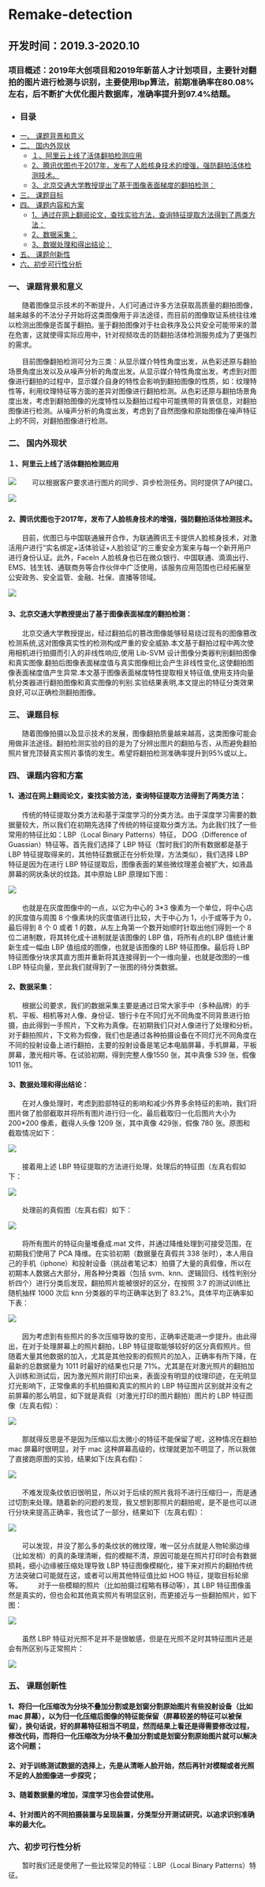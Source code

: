 # Remake-detection
## 开发时间：2019.3-2020.10
### 项目概述：2019年大创项目和2019年新苗人才计划项目，主要针对翻拍的图片进行检测与识别，主要使用lbp算法，前期准确率在80.08%左右，后不断扩大优化图片数据库，准确率提升到97.4%结题。
- ### 目录
- [一、 课题背景和意义](#一-课题背景和意义)
- [二、 国内外现状](#二-国内外现状)
    - [１、阿里云上线了活体翻拍检测应用](#１阿里云上线了活体翻拍检测应用)
    - [2、腾讯优图也于2017年，发布了人脸核身技术的增强，强防翻拍活体检测技术。](#2腾讯优图也于2017年发布了人脸核身技术的增强强防翻拍活体检测技术)
    - [3、北京交通大学教授提出了基于图像表面梯度的翻拍检测：](#3北京交通大学教授提出了基于图像表面梯度的翻拍检测)
- [三、 课题目标](#三-课题目标)
- [四、 课题内容和方案](#四-课题内容和方案)
    - [1、通过在网上翻阅论文，查找实验方法，查询特征提取方法得到了两类方法：](#1通过在网上翻阅论文查找实验方法查询特征提取方法得到了两类方法)
    - [2、数据采集：](#2数据采集)
    - [3、数据处理和得出结论：](#3数据处理和得出结论)
- [五、 课题创新性](#五-课题创新性)
- [六、初步可行性分析](#六初步可行性分析)

### 一、 课题背景和意义

　　随着图像显示技术的不断提升，人们可通过许多方法获取高质量的翻拍图像，越来越多的不法分子开始将这类图像用于非法途径，而目前的图像取证系统往往难以检测出图像是否属于翻拍。鉴于翻拍图像对于社会秩序及公共安全可能带来的潜在危害，这就使得实际应用中，针对视频攻击的防翻拍活体检测服务成为了更强烈的需求。　　

　　目前图像翻拍检测可分为三类：从显示媒介特性角度出发，从色彩还原与翻拍场景角度出发以及从噪声分析的角度出发。从显示媒介特性角度出发，考虑到对图像进行翻拍的过程中，显示媒介自身的特性会影响到翻拍图像的性质，如：纹理特性等，利用纹理特征等方面的差异对图像进行翻拍检测。从色彩还原与翻拍场景角度出发，考虑到翻拍图像的光度特性以及翻拍过程中可能携带的背景信息，对翻拍图像进行检测。从噪声分析的角度出发，考虑到了自然图像和原始图像在噪声特征上的不同，对翻拍图像进行检测。

### 二、 国内外现状
#### １、阿里云上线了活体翻拍检测应用　　

![](https://github.com/Vodkayu/Remake-detection/blob/main/images/1.png?raw=true)
　　可以根据客户要求进行图片的同步、异步检测任务。同时提供了API接口。　　

![](https://github.com/Vodkayu/Remake-detection/blob/main/images/2.png?raw=true)　　
#### 2、腾讯优图也于2017年，发布了人脸核身技术的增强，强防翻拍活体检测技术。　　

　　目前，优图已与中国联通展开合作，为联通腾讯王卡提供人脸核身技术，对激活用户进行“实名绑定+活体验证+人脸验证”的三重安全方案来与每一个新开用户进行身份认证。此外，FaceIn 人脸核身也已在微众银行、中国联通、滴滴出行、EMS、钱生钱、通联商务等合作伙伴中广泛使用，该服务应用范围也已经拓展至公安政务、安全监管、金融、社保、直播等领域。　　

![](https://github.com/Vodkayu/Remake-detection/blob/main/images/3.png?raw=true)　　

#### 3、北京交通大学教授提出了基于图像表面梯度的翻拍检测：　　

 　　北京交通大学教授提出，经过翻拍后的篡改图像能够轻易绕过现有的图像篡改检测系统,这对图像真实性的检测构成严重的安全威胁.本文基于翻拍过程中两次使用相机进行拍摄而引入的非线性响应,使用 Lib-SVM 设计图像分类器判别翻拍图像和真实图像.翻拍后图像表面梯度值与真实图像相比会产生非线性变化,这使翻拍图像表面梯度值产生异常.本文基于图像表面梯度特性提取相关特征值,使用支持向量机分类器进行翻拍图像和真实图像的判别.实验结果表明,本文提出的特征分类效果良好,可以正确检测翻拍图像。

### 三、 课题目标　　

　　随着图像拍摄以及显示技术的发展，图像翻拍质量越来越高，这类图像可能会用做非法途径。翻拍检测实验的目的是为了分辨出图片的翻拍与否，从而避免翻拍照片冒充顶替真实照片事情的发生。希望将翻拍检测准确率提升到95%或以上。

### 四、 课题内容和方案　　

#### 1、通过在网上翻阅论文，查找实验方法，查询特征提取方法得到了两类方法：　　

　　传统的特征提取分类方法和基于深度学习的分类方法。由于深度学习需要的数据量较大，所以我们在初期先选择了传统的特征提取分类方法。为此我们找了一些常用的特征比如：LBP（Local Binary Patterns）特征， DOG（Difference of Guassian）特征等。首先我们选择了 LBP 特征（暂时我们的所有数据都是基于 LBP 特征提取得来的，其他特征数据正在分析处理，方法类似），我们选择 LBP 特征是因为在进行 LBP 特征提取后，图像表面的某些微纹理差会被扩大，如液晶屏幕的网状条状的纹路。其中原始 LBP 原理如下图：　　

![](https://github.com/Vodkayu/Remake-detection/blob/main/images/4.jpg?raw=true)　　

　　也就是在灰度图像中的一点，以它为中心的 3*3 像素为一个单位，将中心店的灰度值与周围 8 个像素块的灰度值进行比较，大于中心为 1，小于或等于为 0，最后得到 8 个 0 或者 1 的数，从左上角第一个数开始顺时针取出他们得到一个 8 位二进制数，将其转化成十进制就是该图像的 LBP 值，将所有点的LBP 值统计重新生成一幅由 LBP 值组成的图像，也就是该图像的 LBP 特征图像。最后将 LBP 特征图像分块求其直方图并重新将其连接得到一个一维向量，也就是改图的一维 LBP 特征向量，至此我们就得到了一张图的待分类数据。　　

#### 2、数据采集：　　

　　根据公司要求，我们的数据采集主要是通过日常大家手中（多种品牌）的手机、平板、相机等对人像、身份证、银行卡在不同灯光不同角度不同背景进行拍摄，由此得到一手照片，下文称为真像。在初期我们只对人像进行了处理和分析。对于翻拍照片，下文称为假像，我们也是通过各种拍摄设备在不同灯光不同角度在不同的投射设备上进行翻拍，主要的投射设备是笔记本电脑屏幕，手机屏幕，平板屏幕，激光相片等。在试验初期，得到完整人像1550 张，其中真像 539 张，假像 1011 张。　　

#### 3、数据处理和得出结论：　　

　　在对人像处理时，考虑到脸部特征的影响和减少外界多余特征的影响，我们将图片做了脸部截取并将所有图片进行归一化，最后截取归一化后图片大小为 200*200 像素，截得人头像 1209 张，其中真像 429张，假像 780 张。原图和截取情况如下：　　

![](https://github.com/Vodkayu/Remake-detection/blob/main/images/5.png?raw=true)　　

　　接着用上述 LBP 特征提取的方法进行处理，处理后的特征图（左真右假如下：　　

![](https://github.com/Vodkayu/Remake-detection/blob/main/images/6.png?raw=true)　　

　　处理前的真假图（左真右假）如下：　　

 ![](https://github.com/Vodkayu/Remake-detection/blob/main/images/7.png?raw=true)　　
 
 　　将所有图片的特征向量堆叠成.mat 文件，并通过降维处理到可接受范围，在初期我们使用了 PCA 降维。在实验初期（数据量在真假共 338 张时），本人用自己的手机（iphone）和投射设备（挑战者笔记本）拍摄了大量的真假像，所以在初期本人数据占大部分，用各种分类器（包括 svm、knn、逻辑回归、线性判别分析四个）进行分类后发现，翻拍照片能被很好的区分，在按照 3:7 的测试训练比随机抽样 1000 次后 knn 分类器的平均正确率达到了 83.2%。具体平均正确率如下表：　　

![](https://github.com/Vodkayu/Remake-detection/blob/main/images/8.png?raw=true)　　

　　因为考虑到有些照片的多次压缩导致的变形，正确率还能进一步提升。由此得出，在对于处理屏幕上的照片翻拍，LBP 特征提取能够较好的区分真假照片。但随着大量其他数据的加入，尤其是其他投影的假照片的加入，正确率有所下降，在最新的总数据量为 1011 时最好的结果也只是 71%。尤其是在对激光照片的翻拍加入训练和测试后，因为激光照片刚打印出来，表面没有明显的纹理印迹，在无明显灯光影响下，正常像素的手机拍摄和真实的照片的 LBP 特征图片区别就并没有之前屏幕的那么明显，如下就是真假（对激光打印的图片翻拍）图片的 LBP 特征图像（左真右假）：　　

![](https://github.com/Vodkayu/Remake-detection/blob/main/images/9.png?raw=true)　　

　　那就得反思是不是因为压缩以后太微小的特征不能保留了呢，这种情况在翻拍 mac 屏幕时很明显，对于 mac 这种屏幕高级的，纹理就更加不明显了，所以我做了直接跑原图的实验，结果如下(左真右假)：　　

![](https://github.com/Vodkayu/Remake-detection/blob/main/images/10.png?raw=true)　　

　　不难发现条纹依旧很明显，所以对于后续的照片我将不进行压缩归一，而是通过切割来处理。随着新的问题的发现，我又想到那照片的翻拍呢，是不是也可以进行分块来提高正确率，我也试了一部分，结果如下（左真右假）：　　

 ![](https://github.com/Vodkayu/Remake-detection/blob/main/images/11.png?raw=true)　　
 
 　　可以发现，并没了那么多的条纹状的微纹理，唯一区分点就是人物轮廓边缘（比如发梢）的真的条理清晰，假的模糊不清，原因可能是在照片打印时会有数据损耗，细小边缘被压缩处理导致 LBP 特征图像模糊化，接下来对照片的翻拍传统方法突破口可能就在这，或者可以用其他特征值比如 HOG 特征，提取目标轮廓等。
　　对于一些模糊的照片（比如拍摄过程略有移动等），其 LBP 特征图像虽然是真实的，但也会和其他真实照片有明显区别，而更接近与一些翻拍照片，如下图：  

![](https://github.com/Vodkayu/Remake-detection/blob/main/images/12.png?raw=true)　　

　　虽然 LBP 特征对光照不足并不是很敏感，但是在光照不足时其特征图片还是会有所区别与正常照片：　　

![](https://github.com/Vodkayu/Remake-detection/blob/main/images/13.png?raw=true)  

### 五、 课题创新性  

#### 1、将归一化压缩改为分块不叠加分割或是划窗分割原始图片有些投射设备（比如 mac 屏幕），以为归一化压缩后图像的特征能保留（屏幕较差的特征可以被保留），换句话说，好的屏幕特征相当不明显，然而结果上看还是得需要修改过程，修改代码，而将归一化压缩改为分块不叠加分割或是划窗分割原始图片就可以解决这个问题；  

#### 2、对于训练测试数据的选择上，先是从清晰人脸开始，然后再针对模糊或者光照不足的人脸图像进一步探究；  

#### 3、随着数据量的增加，深度学习也会尝试使用。  

#### 4、针对图片的不同拍摄装置与呈现装置，分类型分开测试研究，以追求识别准确率的最大化。  

### 六、初步可行性分析  
　　暂时我们还是使用了一些比较常见的特征：LBP（Local Binary Patterns）特征。
